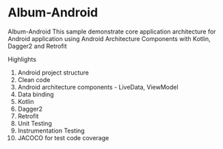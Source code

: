# Album-Android

Album-Android
This sample demonstrate core application architecture for Android application using Android Architecture Components with Kotlin, Dagger2 and Retrofit

Highlights

1) Android project structure
2) Clean code
3) Android architecture components - LiveData, ViewModel
4) Data binding
5) Kotlin
6) Dagger2
7) Retrofit
8) Unit Testing
9) Instrumentation Testing
10) JACOCO for test code coverage
